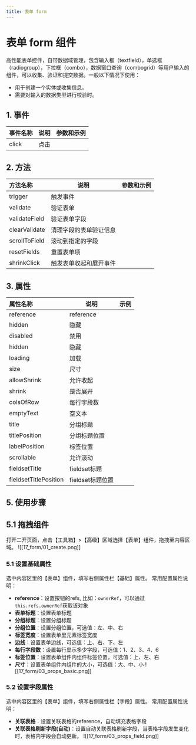 ```yaml
---
title: 表单 form
---
```


# 表单 form 组件
高性能表单控件，自带数据域管理，包含输入框（textfield），单选框（radiogroup），下拉框（combo），数据窗口查询（combogrid）等用户输入的组件，可以收集、验证和提交数据。一般以下情况下使用：
- 用于创建一个实体或收集信息。
- 需要对输入的数据类型进行校验时。
## 1. 事件
| 事件名称 | 说明      | 参数和示例                                |
|:-----|---------|--------------------------------------|
| click | 点击 |  |


## 2. 方法
| 方法名称 | 说明         | 参数和示例                                |
|:-----|------------|--------------------------------------|
| trigger | 触发事件 |                              |
| validate | 验证表单 |                              |
| validateField | 验证表单字段 |                              |
| clearValidate | 清理字段的表单验证信息 |                              |
| scrollToField | 滚动到指定的字段 |                              |
| resetFields | 重置表单项 |                              |
| shrinkClick | 触发表单收起和展开事件 |                              |

## 3. 属性
| 属性名称 | 说明    | 示例                                   |
|:-----|-------|--------------------------------------|
| reference | reference |  |
| hidden |  隐藏 |  |
| disabled | 禁用 |  |
| hidden | 隐藏 |  |
| loading | 加载 |  |
| size | 尺寸 |  |
| allowShrink | 允许收起 |  |
| shrink | 是否展开 |  |
| colsOfRow | 每行字段数 |  |
| emptyText | 空文本 |  |
| title | 分组标题 |  |
| titlePosition | 分组标题位置 |  |
| labelPosition | 标签位置 |  |
| scrollable | 允许滚动 |  |
| fieldsetTitle | fieldset标题 |  |
| fieldsetTitlePosition | fieldset标题位置 |  |

## 5. 使用步骤
## 5.1 拖拽组件
打开二开页面，点击【工具箱】>【高级】区域选择【表单】组件，拖拽至内容区域。
![[17_form/01_create.png]]

### 5.1 设置基础属性
选中内容区里的【表单】组件，填写右侧属性栏【基础】属性。
常用配置属性说明：
- **reference**：设置按钮的refs, 比如：`ownerRef`，可以通过`this.refs.ownerRef`获取该对象
- **表单标题**：设置表单标题
- **分组标题**：设置分组标题
- **分组位置**：设置分组位置，可选值：左、中、右
- **标签宽度**：设置表单里元素标签宽度
- **边线**：设置表单边线，可选值：上、右、下、左
- **每行字段数**：设置每行显示多少字段，可选值：1、2、3、4、6
- **标签位置**：设置表单组件内组件标签位置，可选值：上、左、右
- **尺寸**：设置表单组件内组件的大小，可选值：大、中、小
  ![[17_form/03_props_basic.png]]

### 5.2 设置字段属性
选中内容区里的【表单】组件，填写右侧属性栏【字段】属性。
常用配置属性说明：
- **关联表格**：设置关联表格的reference，自动填充表格字段
- **关联表格刷新字段(自动)**：设置自动关联表格刷新字段，当表格字段发生变化时，表格内字段会自动更新。
  ![[17_form/03_props_field.png]]